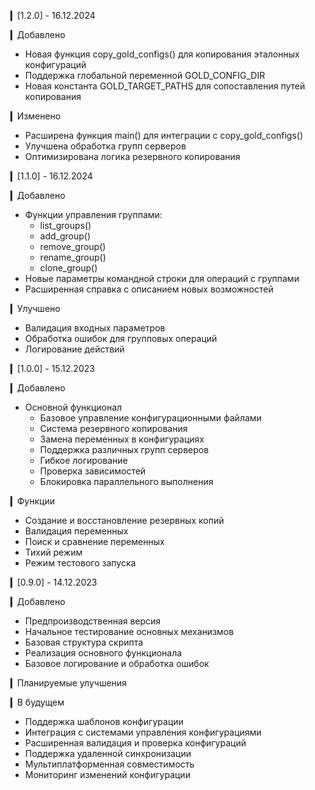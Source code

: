 ▎[1.2.0] - 16.12.2024

▎Добавлено
- Новая функция copy_gold_configs() для копирования эталонных конфигураций
- Поддержка глобальной переменной GOLD_CONFIG_DIR
- Новая константа GOLD_TARGET_PATHS для сопоставления путей копирования

▎Изменено
- Расширена функция main() для интеграции с copy_gold_configs()
- Улучшена обработка групп серверов
- Оптимизирована логика резервного копирования

▎[1.1.0] - 16.12.2024

▎Добавлено
- Функции управления группами:
    - list_groups()
    - add_group()
    - remove_group()
    - rename_group()
    - clone_group()
- Новые параметры командной строки для операций с группами
- Расширенная справка с описанием новых возможностей

▎Улучшено
- Валидация входных параметров
- Обработка ошибок для групповых операций
- Логирование действий

▎[1.0.0] - 15.12.2023

▎Добавлено
- Основной функционал
    - Базовое управление конфигурационными файлами
    - Система резервного копирования
    - Замена переменных в конфигурациях
    - Поддержка различных групп серверов
    - Гибкое логирование
    - Проверка зависимостей
    - Блокировка параллельного выполнения

▎Функции
- Создание и восстановление резервных копий
- Валидация переменных
- Поиск и сравнение переменных
- Тихий режим
- Режим тестового запуска

▎[0.9.0] - 14.12.2023

▎Добавлено
- Предпроизводственная версия
- Начальное тестирование основных механизмов
- Базовая структура скрипта
- Реализация основного функционала
- Базовое логирование и обработка ошибок

▎Планируемые улучшения

▎В будущем
- Поддержка шаблонов конфигурации
- Интеграция с системами управления конфигурациями
- Расширенная валидация и проверка конфигураций
- Поддержка удаленной синхронизации
- Мультиплатформенная совместимость
- Мониторинг изменений конфигурации